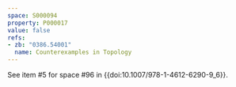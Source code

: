 ```yaml
---
space: S000094
property: P000017
value: false
refs:
- zb: "0386.54001"
  name: Counterexamples in Topology
---
```


See item #5 for space #96 in {{doi:10.1007/978-1-4612-6290-9_6}}.
